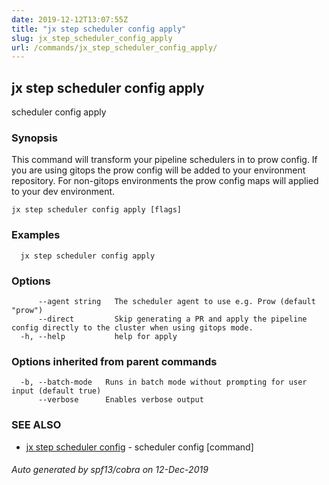 ```yaml
---
date: 2019-12-12T13:07:55Z
title: "jx step scheduler config apply"
slug: jx_step_scheduler_config_apply
url: /commands/jx_step_scheduler_config_apply/
---
```

## jx step scheduler config apply

scheduler config apply

### Synopsis

This command will transform your pipeline schedulers in to prow config. If you are using gitops the prow config will be added to your environment repository. For non-gitops environments the prow config maps will applied to your dev environment.

```
jx step scheduler config apply [flags]
```

### Examples

```
  jx step scheduler config apply
```

### Options

```
      --agent string   The scheduler agent to use e.g. Prow (default "prow")
      --direct         Skip generating a PR and apply the pipeline config directly to the cluster when using gitops mode.
  -h, --help           help for apply
```

### Options inherited from parent commands

```
  -b, --batch-mode   Runs in batch mode without prompting for user input (default true)
      --verbose      Enables verbose output
```

### SEE ALSO

* [jx step scheduler config](/commands/jx_step_scheduler_config/)	 - scheduler config [command]

###### Auto generated by spf13/cobra on 12-Dec-2019
